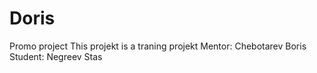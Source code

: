 # Doris
Promo project
This projekt is a traning projekt
Mentor: Chebotarev Boris
Student: Negreev Stas
